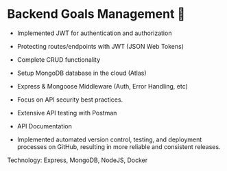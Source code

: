 # Backend Goals Management 🎯

* Implemented JWT for authentication and authorization

* Protecting routes/endpoints with JWT (JSON Web Tokens)

* Complete CRUD functionality

* Setup MongoDB database in the cloud (Atlas)

* Express & Mongoose Middleware (Auth, Error Handling, etc)

* Focus on  API security best practices.

* Extensive API testing with Postman

* API Documentation

* Implemented automated version control, testing, and deployment processes on GitHub, resulting in more reliable and consistent releases.

Technology: Express, MongoDB, NodeJS, Docker
